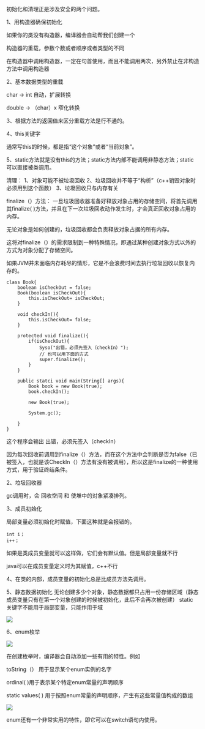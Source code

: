 初始化和清理正是涉及安全的两个问题。

1、用构造器确保初始化

如果你的类没有构造器，编译器会自动帮我们创建一个

构造器的重载，参数个数或者顺序或者类型的不同

在构造器中调用构造器，一定在句首使用，而且不能调用两次，另外禁止在非构造方法中调用构造器

2、基本数据类型的重载

 char → int   自动，扩展转换
 
 double  →  （char）x 窄化转换


3、根据方法的返回值来区分重载方法是行不通的。

4、this关键字

通常写this的时候，都是指“这个对象”或者“当前对象”。

5、static方法就是没有this的方法；static方法内部不能调用非静态方法；static 可以直接被类调用。


清理：
1、对象可能不被垃圾回收
2、垃圾回收并不等于“构析”（c++销毁对象时必须用到这个函数）
3、垃圾回收只与内存有关

finalize（）方法：  一旦垃圾回收器准备好释放对象占用的存储空间，将首先调用其finalize( )方法，并且在下一次垃圾回收动作发生时，才会真正回收对象占用的内存。

无论对象是如何创建的，垃圾回收都会负责释放对象占据的所有内存。

这将对finalize（）的需求限制到一种特殊情况，即通过某种创建对象方式以外的方式为对象分配了存储空间。

如果JVM并未面临内存耗尽的情形，它是不会浪费时间去执行垃圾回收以恢复内存的。

	class Book{
	    boolean isCheckOut = false;
	    Book(boolean isCheckOut){
	        this.isCheckOut= isCheckOut;
	    }
	    
	    void checkIn(){
	        this.isCheckOut= false;   
	    }
	
	    protected void finalize(){
	        if(isCheckOut){
	            Syso("出错，必须先签入（checkIn）");
	            // 也可以用下面的方式
	            super.finalize();
	        }
	    }
	
	    public statci void main(String[] args){
	        Book book = new Book(true);
	        book.checkIn();
	        
	        new Book(true);
	        
	        System.gc();
	        
	    }
	}  


这个程序会输出  出错，必须先签入（checkIn）

因为每次回收前调用到finalize（）方法，而在这个方法中会判断是否为false（已被签入，也就是该CheckIn（）方法有没有被调用），所以这是finalize的一种使用方式，用于验证终结条件。

2、垃圾回收器

gc调用时，会  回收空间  和 使堆中的对象紧凑排列。

3、成员初始化

局部变量必须初始化时赋值，下面这种就是会报错的。

	int i；
	i++；

如果是类成员变量就可以这样做，它们会有默认值。但是局部变量就不行

java可以在成员变量定义时为其赋值，c++不行

4、在类的内部，成员变量的初始化总是比成员方法先调用。

5、静态数据初始化
无论创建多少个对象，静态数据都只占用一份存储区域（静态成员变量只有在第一个对象创建的时候被初始化，此后不会再次被创建）
static 关键字不能用于局部变量，只能作用于域


![](https://i.imgur.com/z23GBsN.png)

6、enum枚举

![](https://i.imgur.com/VWC8UJQ.png)

在创建枚举时，编译器会自动添加一些有用的特性。例如

toString（） 用于显示某个enum实例的名字

ordinal( )用于表示某个特定enum常量的声明顺序

static values( ) 用于按照enum常量的声明顺序，产生有这些常量值构成的数组

![](https://i.imgur.com/DgT8SlB.png)

enum还有一个非常实用的特性，即它可以在switch语句内使用。
